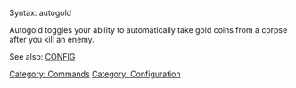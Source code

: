 Syntax: autogold

Autogold toggles your ability to automatically take gold coins from a
corpse after you kill an enemy.

See also: [CONFIG](Config "wikilink")

[Category: Commands](Category:_Commands "wikilink") [Category:
Configuration](Category:_Configuration "wikilink")
